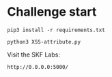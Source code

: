# Challenge start

```
pip3 install -r requirements.txt
```

```
python3 XSS-attribute.py
```

Visit the SKF Labs:
```
http://0.0.0.0:5000/
```
